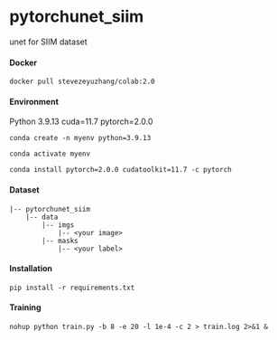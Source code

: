 # pytorchunet_siim
unet for SIIM dataset
#### Docker
```
docker pull stevezeyuzhang/colab:2.0
```
#### Environment
Python 3.9.13 cuda=11.7 pytorch=2.0.0 
```
conda create -n myenv python=3.9.13

conda activate myenv

conda install pytorch=2.0.0 cudatoolkit=11.7 -c pytorch
```

#### Dataset
```
|-- pytorchunet_siim
    |-- data
        |-- imgs
            |-- <your image>
        |-- masks
            |-- <your label>
```
#### Installation
```
pip install -r requirements.txt
```
#### Training
```
nohup python train.py -b 8 -e 20 -l 1e-4 -c 2 > train.log 2>&1 &
```
